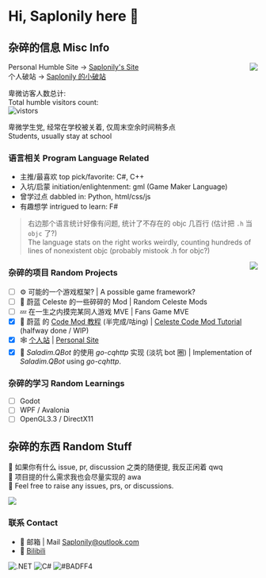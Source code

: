 # Hi, Saplonily here 👋

## 杂碎的信息 Misc Info

<img align="right" src="https://api.githubtrends.io/user/svg/Saplonily/langs?time_range=one_year&loc_metric=changed&theme=classic" />

Personal Humble Site -> [Saplonily's Site](https://saplonily.elecho.dev)  
个人破站 -> [Saplonily 的小破站](https://saplonily.elecho.dev)  

卑微访客人数总计:  
Total humble visitors count:  
![vistors](https://count.getloli.com/get/@Saplonily?theme=moebooru)  

卑微学生党, 经常在学校被关着, 仅周末空余时间稍多点  
Students, usually stay at school

### 语言相关 Program Language Related

- 主推/最喜欢 top pick/favorite: C#, C++
- 入坑/启蒙 initiation/enlightenment: gml (Game Maker Language)
- 曾学过点 dabbled in: Python, html/css/js
- 有趣想学 intrigued to learn: F#

> 右边那个语言统计好像有问题, 统计了不存在的 objc 几百行 (估计把 `.h` 当 `objc` 了?)  
> The language stats on the right works weirdly, counting hundreds of lines of nonexistent objc (probably mistook .h for objc?)

<img align="right" src="https://api.githubtrends.io/user/svg/Saplonily/repos?time_range=one_year&group=other&loc_metric=changed&theme=classic"/>

### 杂碎的项目 Random Projects

- [ ] ⚙ 可能的一个游戏框架? | A possible game framework?
- [ ] 🍓 蔚蓝 Celeste 的一些碎碎的 Mod | Random Celeste Mods
- [ ] 💤 在一生之内摸完某同人游戏 MVE | Fans Game MVE
- [x] 🍓 蔚蓝 的 [Code Mod 教程](https://saplonily.elecho.dev/celeste_mod_tutorial) (半完成/咕ing) | [Celeste Code Mod Tutorial](https://saplonily.elecho.dev/celeste_mod_tutorial) (halfway done / WIP)
- [x] 🕸 [个人站](https://saplonily.elecho.dev) | [Personal Site](https://saplonily.elecho.dev)
- [x] 👀 *Saladim.QBot* 的使用 *go-cqhttp* 实现 (淡坑 bot 圈) | Implementation of *Saladim.QBot* using *go-cqhttp*.

### 杂碎的学习 Random Learnings

- [ ] Godot
- [ ] WPF / Avalonia
- [ ] OpenGL3.3 / DirectX11

## 杂碎的东西 Random Stuff

🤔 如果你有什么 issue, pr, discussion 之类的随便提, 我反正闲着 qwq  
🍕 项目提的什么需求我也会尽量实现的 awa  
🤔 Feel free to raise any issues, prs, or discussions.  

<img src="https://github-readme-stats.vercel.app/api?username=Saplonily"/>

### 联系 Contact
- 💬 邮箱 | Mail [Saplonily@outlook.com](mailto:Saplonily@outlook.com)
- 💬 [Bilibili](https://space.bilibili.com/39046375)

![.NET](https://img.shields.io/badge/-.NET-%235f3cd8)
![C#](https://img.shields.io/badge/C%23-178600)
![#BADFF4](https://img.shields.io/badge/-%23BADFF4-%23badff4)
